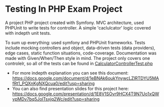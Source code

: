 # Testing In PHP Exam Project
A project PHP project created with Symfony. MVC architecture, used PHPUnit to write tests for controller. A simple 'caclulcator' logic covered with indepth unit tests.

To sum up everything: used symfony and PHPUnit frameworks. Tests include mocking controllers and object, data-driven tests (data providers), edge cases, static function situations, code-coverage. Documentation was made with Given/When/Then style in mind. The project only covers one controlelr, so all of the tests can be found in [CalculatorControllerTest.php](https://github.com/Armandulis/Testing-In-PHP-Exam-Project/blob/main/tests/Contorllers/CalculatorControllerTest.php)

 - For more indepth explanation you can see this document: https://docs.google.com/document/d/1eBNAk6oukYnywcLZlRTDYU5MAfRt1_PQXnKgNXQcua0/edit?usp=sharing
 - You can also find presentation slides for this project here: https://docs.google.com/presentation/d/1E8V1SOvr9HCX4T9N7Uo1xQWvpMDv7bq5JolTsxjq2Wc/edit?usp=sharing

